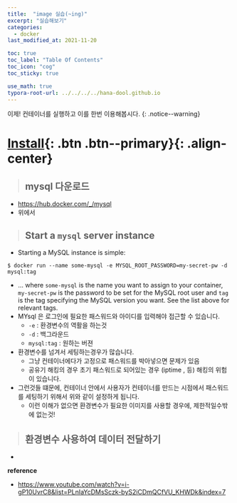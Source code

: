 ```yaml
---
title:  "image 실습(~ing)"
excerpt: "실습해보기"
categories:
  - docker
last_modified_at: 2021-11-20

toc: true
toc_label: "Table Of Contents"
toc_icon: "cog"
toc_sticky: true

use_math: true
typora-root-url: ../../../../hana-dool.github.io
---
```


 이제! 컨테이너를 실행하고 이를 한번 이용해봅시다.
{: .notice--warning}

# [Install](#link){: .btn .btn--primary}{: .align-center}

> ## mysql 다운로드

- https://hub.docker.com/_/mysql
- 위에서 

> ## Start a `mysql` server instance

- Starting a MySQL instance is simple:

```console
$ docker run --name some-mysql -e MYSQL_ROOT_PASSWORD=my-secret-pw -d mysql:tag
```

- ... where `some-mysql` is the name you want to assign to your container, `my-secret-pw` is the password to be set for the MySQL root user and `tag` is the tag specifying the MySQL version you want. See the list above for relevant tags.
- MYsql 은 로그인에 필요한 패스워드와 아이디를 입력해야 접근할 수 있습니다.
  - `-e` : 환경변수의 역활을 하는것
  - `-d` : 백그라운드 
  - `mysql:tag` : 원하는 버젼 
- 환경변수를 넘겨서 세팅하는경우가 많습니다. 
  - 그냥 컨테이너에다가 고정으로 패스워드를 박아넣으면 문제가 있음
  - 공유기 해킹의 경우 초기 패스워드로 되어있는 경우 (iptime , 등) 해킹의 위험이 있습니다.
- 그런것들 떄문에, 컨테이너 안에서 사용자가 컨테이너를 만드는 시점에서 패스워드를 세팅하기 위해서 위와 같이 설정하게 됩니다.
  - 이런 이해가 없으면 환경변수가 필요한 이미지를 사용할 경우에, 제한적일수밖에 없는것! 

> ## 환경변수 사용하여 데이터 전달하기 

- 

**reference**

- <https://www.youtube.com/watch?v=i-gP10UvrC8&list=PLnIaYcDMsSczk-byS2iCDmQCfVU_KHWDk&index=7>

